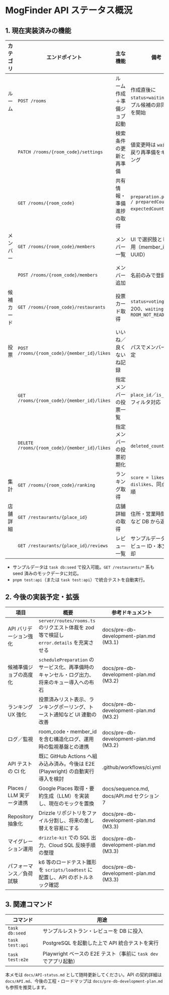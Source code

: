 # MogFinder API ステータス概況

## 1. 現在実装済みの機能

| カテゴリ | エンドポイント | 主な機能 | 備考 |
| --- | --- | --- | --- |
| ルーム | `POST /rooms` | ルーム作成＋準備ジョブ起動 | 作成直後に `status=waiting`、サンプル候補の非同期準備を開始 |
|  | `PATCH /rooms/{room_code}/settings` | 検索条件の更新と再準備 | 値変更時は `waiting` に戻り再準備をキューイング |
|  | `GET /rooms/{room_code}` | 共有情報・準備進捗の取得 | `preparation.progress / preparedCount / expectedCount` を返却 |
| メンバー | `GET /rooms/{room_code}/members` | メンバー一覧 | UI で選択肢として利用（member_id は UUID） |
|  | `POST /rooms/{room_code}/members` | メンバー追加 | 名前のみで登録 |
| 候補カード | `GET /rooms/{room_code}/restaurants` | 投票カード取得 | `status=voting` 時のみ 200、`waiting` は 425 `ROOM_NOT_READY` |
| 投票 | `POST /rooms/{room_code}/{member_id}/likes` | いいね／良くないね記録 | パスでメンバーIDを指定 |
|  | `GET /rooms/{room_code}/{member_id}/likes` | 指定メンバーの投票一覧 | `place_id`／`is_liked` フィルタ対応 |
|  | `DELETE /rooms/{room_code}/{member_id}/likes` | 指定メンバーの投票初期化 | `deleted_count` を返却 |
| 集計 | `GET /rooms/{room_code}/ranking` | ランキング取得 | `score = likes - dislikes`、同点は評価順 |
| 店舗詳細 | `GET /restaurants/{place_id}` | 店舗詳細の取得 | 住所・営業時間・評価など DB から返却 |
|  | `GET /restaurants/{place_id}/reviews` | レビュー一覧 | サンプルデータではレビュー ID・本文を返却 |

- サンプルデータは `task db:seed` で投入可能。`GET /restaurants/*` 系も seed 済みのモックデータに対応。
- `pnpm test:api`（または `task test:api`）で統合テストを自動実行。

## 2. 今後の実装予定・拡張

| 項目 | 概要 | 参考ドキュメント |
| --- | --- | --- |
| API バリデーション強化 | `server/routes/rooms.ts` のリクエスト体裁を zod 等で検証し `error.details` を充実させる | docs/pre-db-development-plan.md (M3.1) |
| 候補準備ジョブの高度化 | `schedulePreparation` のサービス化、再準備時のキャンセル・ログ出力、将来のキュー導入への布石 | docs/pre-db-development-plan.md (M3.2) |
| ランキング UX 強化 | 投票済みリスト表示、ランキングポーリング、トースト通知など UI 連動の改善 | docs/pre-db-development-plan.md (M3.2) |
| ログ／監視 | room_code・member_id を含む構造化ログ、運用時の監視基盤との連携 | docs/pre-db-development-plan.md (M3.2) |
| API テストの CI 化 | 既に GitHub Actions へ組み込み済み。今後は E2E (Playwright) の自動実行導入を検討 | .github/workflows/ci.yml |
| Places / LLM 実データ連携 | Google Places 取得・要約生成（LLM）を実装し、現在のモックを置換 | docs/sequence.md, docs/API.md セクション7 |
| Repository 抽象化 | Drizzle リポジトリをファイル分割し、将来の差し替えを容易にする | docs/pre-db-development-plan.md (M3.3) |
| マイグレーション運用 | `drizzle-kit` での SQL 出力、Cloud SQL 反映手順の整理 | docs/pre-db-development-plan.md (M3.3) |
| パフォーマンス／負荷試験 | k6 等のロードテスト雛形を `scripts/loadtest` に配置し、API のボトルネック確認 | docs/pre-db-development-plan.md (M3.3) |

## 3. 関連コマンド

| コマンド | 用途 |
| --- | --- |
| `task db:seed` | サンプルレストラン・レビューを DB に投入 |
| `task test:api` | PostgreSQL を起動した上で API 統合テストを実行 |
| `task test:e2e` | Playwright ベースの E2E テスト（事前に `task dev` でアプリ起動） |

本メモは `docs/API-status.md` として随時更新してください。API の契約詳細は `docs/API.md`、今後の工程・ロードマップは `docs/pre-db-development-plan.md` も参照を推奨します。
